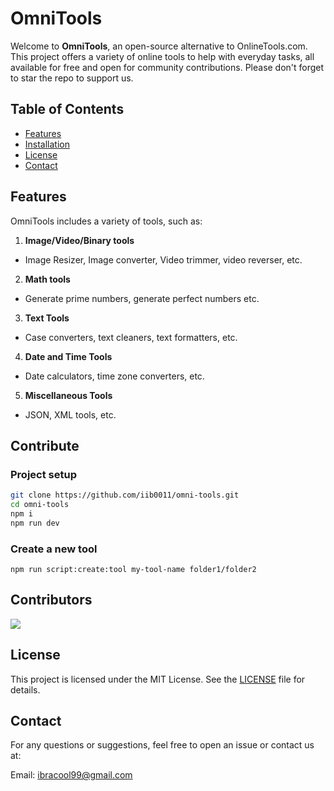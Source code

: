 # OmniTools

Welcome to **OmniTools**, an open-source alternative to OnlineTools.com.
This project offers a variety of online tools to help with everyday tasks,
all available for free and open for community contributions. Please don't forget to star the repo to support us.

## Table of Contents

- [Features](#features)
- [Installation](#installation)
- [License](#license)
- [Contact](#contact)

## Features

OmniTools includes a variety of tools, such as:

1. **Image/Video/Binary tools**

- Image Resizer, Image converter, Video trimmer, video reverser, etc.

2. **Math tools**

- Generate prime numbers, generate perfect numbers etc.

3. **Text Tools**

- Case converters, text cleaners, text formatters, etc.

4. **Date and Time Tools**

- Date calculators, time zone converters, etc.

5. **Miscellaneous Tools**

- JSON, XML tools, etc.

## Contribute

### Project setup

```bash
git clone https://github.com/iib0011/omni-tools.git
cd omni-tools
npm i
npm run dev
```

### Create a new tool

`npm run script:create:tool my-tool-name folder1/folder2`

## Contributors

<a href="https://github.com/iib0011/omni-tools/graphs/contributors">
  <img src="https://contrib.rocks/image?repo=iib0011/omni-tools" />
</a>

## License

This project is licensed under the MIT License. See the [LICENSE](LICENSE) file for details.

## Contact

For any questions or suggestions, feel free to open an issue or contact us at:

Email: ibracool99@gmail.com
